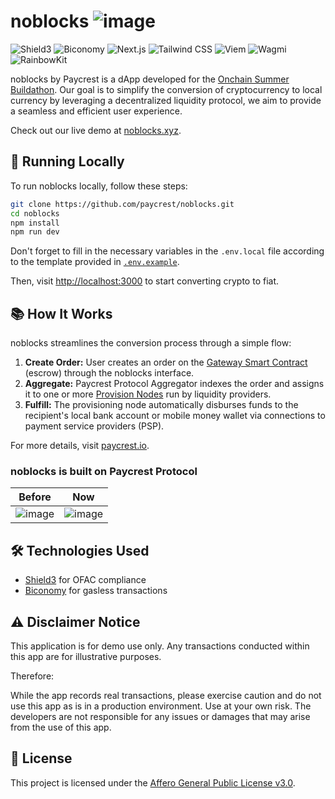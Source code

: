 # noblocks ![image](https://github.com/paycrest/zap/assets/87664239/152fa090-fea7-4553-ba98-1fd3bf9cb4b9)

![Shield3](https://img.shields.io/badge/Shield3-0c0c0c?style=for-the-badge&logo=shield3&logoColor=white) ![Biconomy](https://img.shields.io/badge/Biconomy-ff4e17?style=for-the-badge&logo=biconomy&logoColor=white) ![Next.js](https://img.shields.io/badge/Next.js-000000?style=for-the-badge&logo=nextdotjs&logoColor=white) ![Tailwind CSS](https://img.shields.io/badge/Tailwind_CSS-0f172a?style=for-the-badge&logo=tailwind-css&logoColor=white) ![Viem](https://img.shields.io/badge/Viem-232225?style=for-the-badge&logo=vue.js&logoColor=white) ![Wagmi](https://img.shields.io/badge/Wagmi-1b1b1f?style=for-the-badge&logo=wagmi&logoColor=white) ![RainbowKit](https://img.shields.io/badge/RainbowKit-6e66ee?style=for-the-badge&logo=rainbowkit&logoColor=white)

noblocks by Paycrest is a dApp developed for the [Onchain Summer Buildathon](https://onchain-summer.devfolio.co/). Our goal is to simplify the conversion of cryptocurrency to local currency by leveraging a decentralized liquidity protocol, we aim to provide a seamless and efficient user experience.

Check out our live demo at [noblocks.xyz](https://noblocks.xyz).

## 🚀 Running Locally

To run noblocks locally, follow these steps:

```bash
git clone https://github.com/paycrest/noblocks.git
cd noblocks
npm install
npm run dev
```

Don't forget to fill in the necessary variables in the `.env.local` file according to the template provided in [`.env.example`](.env.example).

Then, visit [http://localhost:3000](http://localhost:3000) to start converting crypto to fiat.

## 📚 How It Works

noblocks streamlines the conversion process through a simple flow:

1. **Create Order:** User creates an order on the [Gateway Smart Contract](https://github.com/paycrest/contracts) (escrow) through the noblocks interface.
2. **Aggregate:** Paycrest Protocol Aggregator indexes the order and assigns it to one or more [Provision Nodes](https://github.com/paycrest/provider) run by liquidity providers.
3. **Fulfill:** The provisioning node automatically disburses funds to the recipient's local bank account or mobile money wallet via connections to payment service providers (PSP).

For more details, visit [paycrest.io](https://paycrest.io).

### noblocks is built on Paycrest Protocol

| Before      | Now |
| ----------- | ----------- |
| ![image](https://github.com/paycrest/zap/assets/87664239/73548ada-bde5-41f5-8af6-0f9f943c763f) | ![image](https://github.com/paycrest/zap/assets/87664239/495e166f-54cf-4951-9cdd-92b9357e8608) |

## 🛠️ Technologies Used

- [Shield3](https://shield3.com/) for OFAC compliance
- [Biconomy](https://biconomy.io/) for gasless transactions

## ⚠️ Disclaimer Notice

This application is for demo use only. Any transactions conducted within this app are for illustrative purposes.

Therefore:

While the app records real transactions, please exercise caution and do not use this app as is in a production environment. Use at your own risk. The developers are not responsible for any issues or damages that may arise from the use of this app.

## 📄 License

This project is licensed under the [Affero General Public License v3.0](LICENSE).

<!--

![dark-mode-logo](https://github.com/paycrest/zap/assets/87664239/b325a355-2d9e-4e22-96be-0a7cb77722c8)

![light-mode-logo](https://github.com/paycrest/zap/assets/87664239/73e4f426-5da9-4e4e-aab2-b7f995fea8f1)

-->
